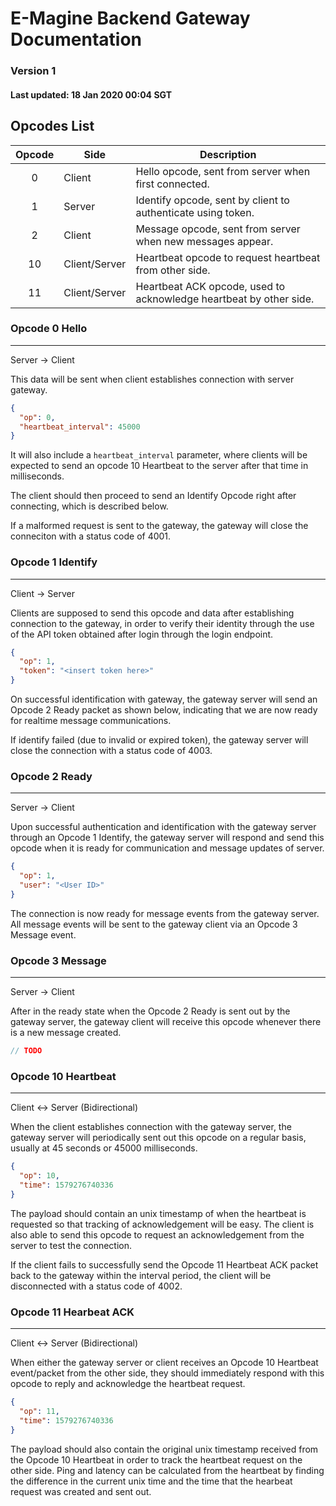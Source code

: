 # E-Magine Backend Gateway Documentation

### Version 1

#### Last updated: 18 Jan 2020 00:04 SGT

## Opcodes List
| Opcode | Side          | Description |
|:------:| ------------- | ----------- |
| 0      | Client        | Hello opcode, sent from server when first connected. |
| 1      | Server        | Identify opcode, sent by client to authenticate using token. |
| 2      | Client        | Message opcode, sent from server when new messages appear. |
| 10     | Client/Server | Heartbeat opcode to request heartbeat from other side. |
| 11     | Client/Server | Heartbeat ACK opcode, used to acknowledge heartbeat by other side. |

### Opcode 0 Hello
-----
Server -> Client

This data will be sent when client establishes connection with server gateway.

```json
{
  "op": 0,
  "heartbeat_interval": 45000
}
```

It will also include a `heartbeat_interval` parameter, 
where clients will be expected to send an opcode 10 Heartbeat to the server after that time in milliseconds.

The client should then proceed to send an Identify Opcode right after connecting, which is described below.

If a malformed request is sent to the gateway, the gateway will close the conneciton with a status code of 4001.

### Opcode 1 Identify
-----
Client -> Server

Clients are supposed to send this opcode and data after establishing connection to the gateway,
in order to verify their identity through the use of the API token obtained after login through the login endpoint.

```json
{
  "op": 1,
  "token": "<insert token here>"
}
```

On successful identification with gateway, the gateway server will send an Opcode 2 Ready packet as shown below,
indicating that we are now ready for realtime message communications.

If identify failed (due to invalid or expired token), the gateway server will close the connection with a status 
code of 4003.

### Opcode 2 Ready
-----
Server -> Client

Upon successful authentication and identification with the gateway server through an Opcode 1 Identify,
the gateway server will respond and send this opcode when it is ready for communication and message updates of server.

```json
{
  "op": 1,
  "user": "<User ID>"
}
```

The connection is now ready for message events from the gateway server. All message events will be sent to the gateway client
via an Opcode 3 Message event.

### Opcode 3 Message
-----
Server -> Client

After in the ready state when the Opcode 2 Ready is sent out by the gateway server, the gateway client will receive this opcode
whenever there is a new message created.

```js
// TODO
```

### Opcode 10 Heartbeat
-----
Client <-> Server (Bidirectional)

When the client establishes connection with the gateway server, the gateway server will periodically sent out this opcode on
a regular basis, usually at 45 seconds or 45000 milliseconds. 

```json
{
  "op": 10,
  "time": 1579276740336
}
```

The payload should contain an unix timestamp of when the heartbeat is requested so that tracking of acknowledgement will 
be easy. The client is also able to send this opcode to request an acknowledgement from the server to test the connection.

If the client fails to successfully send the Opcode 11 Heartbeat ACK packet back to the gateway within the interval period,
the client will be disconnected with a status code of 4002.

### Opcode 11 Hearbeat ACK
-----
Client <-> Server (Bidirectional)

When either the gateway server or client receives an Opcode 10 Heartbeat event/packet from the other side, they should 
immediately respond with this opcode to reply and acknowledge the heartbeat request.

```json
{
  "op": 11,
  "time": 1579276740336
}
```

The payload should also contain the original unix timestamp received from the Opcode 10 Heartbeat in order to track the heartbeat request
on the other side. Ping and latency can be calculated from the heartbeat by finding the difference in the current unix time and the time
that the hearbeat request was created and sent out.